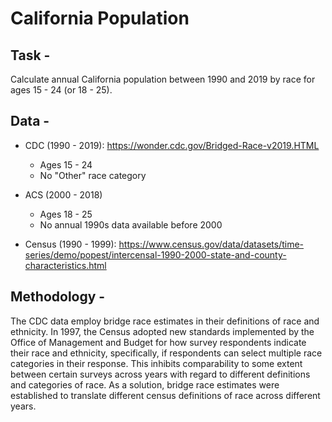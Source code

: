# California Population

## Task - 
Calculate annual California population between 1990 and 2019 by race for ages 15 - 24 (or 18 - 25).

## Data - 

   - CDC (1990 - 2019): https://wonder.cdc.gov/Bridged-Race-v2019.HTML
        - Ages 15 - 24
        - No "Other" race category
    
   - ACS (2000 - 2018)
        - Ages 18 - 25
        - No annual 1990s data available before 2000
   
   - Census (1990 - 1999): https://www.census.gov/data/datasets/time-series/demo/popest/intercensal-1990-2000-state-and-county-characteristics.html

## Methodology - 

The CDC data employ bridge race estimates in their definitions of race and ethnicity. In 1997, the Census adopted new standards implemented by the Office of Management and Budget for how survey respondents indicate their race and ethnicity, specifically, if respondents can select multiple race categories in their response. This inhibits comparability to some extent between certain surveys across years with regard to different definitions and categories of race. As a solution, bridge race estimates were established to translate different census definitions of race across different years.
